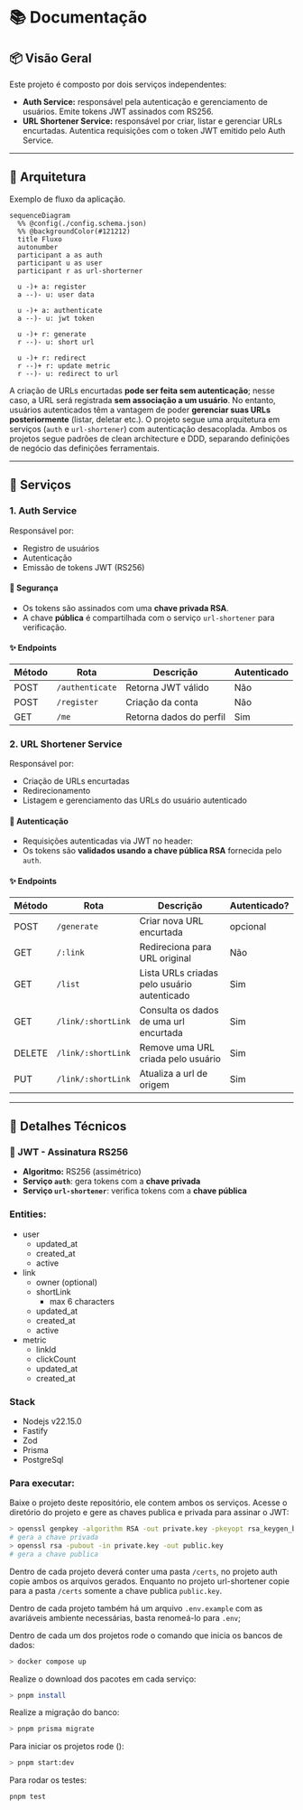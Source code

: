 # 📚 Documentação

## 📦 Visão Geral

Este projeto é composto por dois serviços independentes:

- **Auth Service:** responsável pela autenticação e gerenciamento de usuários. Emite tokens JWT assinados com RS256.
- **URL Shortener Service:** responsável por criar, listar e gerenciar URLs encurtadas. Autentica requisições com o token JWT emitido pelo Auth Service.

---

## 🧱 Arquitetura

Exemplo de fluxo da aplicação.

```mermaid
sequenceDiagram
  %% @config(./config.schema.json)
  %% @backgroundColor(#121212)
  title Fluxo
  autonumber
  participant a as auth
  participant u as user
  participant r as url-shorterner

  u -)+ a: register
  a --)- u: user data

  u -)+ a: authenticate
  a --)- u: jwt token

  u -)+ r: generate
  r --)- u: short url

  u -)+ r: redirect
  r --)+ r: update metric
  r --)- u: redirect to url

```

A criação de URLs encurtadas **pode ser feita sem autenticação**; nesse caso, a URL será registrada **sem associação a um usuário**. No entanto, usuários autenticados têm a vantagem de poder **gerenciar suas URLs posteriormente** (listar, deletar etc.).
O projeto segue uma arquitetura em serviços (`auth` e `url-shortener`) com autenticação desacoplada. Ambos os projetos segue padrões de clean architecture e DDD, separando definições de negócio das definições ferramentais.

---

## 📌 Serviços

### 1. **Auth Service**

Responsável por:

- Registro de usuários
- Autenticação
- Emissão de tokens JWT (RS256)

#### 🔐 Segurança

- Os tokens são assinados com uma **chave privada RSA**.
- A chave **pública** é compartilhada com o serviço `url-shortener` para verificação.

#### ✨ Endpoints

| Método | Rota            | Descrição               | Autenticado |
| ------ | --------------- | ----------------------- | ----------- |
| POST   | `/authenticate` | Retorna JWT válido      | Não         |
| POST   | `/register`     | Criação da conta        | Não         |
| GET    | `/me`           | Retorna dados do perfil | Sim         |

### 2. **URL Shortener Service**

Responsável por:

- Criação de URLs encurtadas
- Redirecionamento
- Listagem e gerenciamento das URLs do usuário autenticado

#### 🔐 Autenticação

- Requisições autenticadas via JWT no header:
- Os tokens são **validados usando a chave pública RSA** fornecida pelo `auth`.

#### ✨ Endpoints

| Método | Rota               | Descrição                                   | Autenticado? |
| ------ | ------------------ | ------------------------------------------- | ------------ |
| POST   | `/generate`        | Criar nova URL encurtada                    | opcional     |
| GET    | `/:link`           | Redireciona para URL original               | Não          |
| GET    | `/list`            | Lista URLs criadas pelo usuário autenticado | Sim          |
| GET    | `/link/:shortLink` | Consulta os dados de uma url encurtada      | Sim          |
| DELETE | `/link/:shortLink` | Remove uma URL criada pelo usuário          | Sim          |
| PUT    | `/link/:shortLink` | Atualiza a url de origem                    | Sim          |

---

## 🔧 Detalhes Técnicos

### 🔑 JWT - Assinatura RS256

- **Algoritmo:** RS256 (assimétrico)
- **Serviço `auth`**: gera tokens com a **chave privada**
- **Serviço `url-shortener`**: verifica tokens com a **chave pública**

### Entities:

- user
  - updated_at
  - created_at
  - active
- link
  - owner (optional)
  - shortLink
    - max 6 characters
  - updated_at
  - created_at
  - active
- metric
  - linkId
  - clickCount
  - updated_at
  - created_at

### Stack

- Nodejs v22.15.0
- Fastify
- Zod
- Prisma
- PostgreSql

### Para executar:

Baixe o projeto deste repositório, ele contem ambos os serviços.
Acesse o diretório do projeto e gere as chaves publica e privada para assinar o JWT:

```bash
> openssl genpkey -algorithm RSA -out private.key -pkeyopt rsa_keygen_bits:2048
# gera a chave privada
> openssl rsa -pubout -in private.key -out public.key
# gera a chave publica
```

Dentro de cada projeto deverá conter uma pasta `/certs`, no projeto auth copie ambos os arquivos gerados.
Enquanto no projeto url-shortener copie para a pasta `/certs` somente a chave publica `public.key`.

Dentro de cada projeto também há um arquivo `.env.example` com as avariáveis ambiente necessárias, basta renomeá-lo para `.env`;

Dentro de cada um dos projetos rode o comando que inicia os bancos de dados:

```bash
> docker compose up
```

Realize o download dos pacotes em cada serviço:

```bash
> pnpm install
```

Realize a migração do banco:

```bash
> pnpm prisma migrate
```

Para iniciar os projetos rode ():

```bash
> pnpm start:dev
```

Para rodar os testes:

```bash
pnpm test
```
